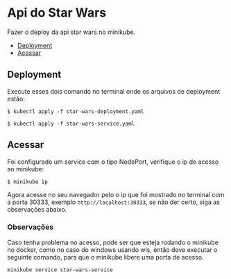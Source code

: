 # Api do Star Wars

Fazer o deploy da api star wars no minikube.

- [Deployment](#deployment)
- [Acessar](#acessar)

## Deployment

Execute esses dois comando no terminal onde os arquivos de deployment estão:

```
$ kubectl apply -f star-wars-deployment.yaml
```

```
$ kubectl apply -f star-wars-service.yaml
```

## Acessar

Foi configurado um service com o tipo NodePort, verifique o ip de acesso ao minikube:

```
$ minikube ip
```

Agora acesse no seu navegador pelo o ip que foi mostrado no terminal com a porta 30333, exemplo ```http://localhost:30333```, se não der certo, siga as observações abaixo.

### Observações

Caso tenha problema no acesso, pode ser que esteja rodando o minikube no docker, como no caso do windows usando wls, então deve executar o seguinte comando, para que o minikube libere uma porta de acesso.

```
minikube service star-wars-service
```
